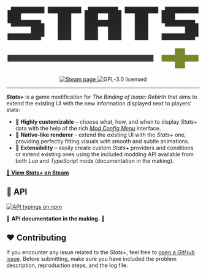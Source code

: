 <p align="center">
    <picture>
      <source media="(prefers-color-scheme: dark)" srcset="./public/images/logo_light.svg">
      <img alt="Stats+ logo" src="./public/images/logo_dark.svg">
    </picture>
</p>
<p align="center">
    <a href="https://steamcommunity.com/sharedfiles/filedetails/?id=2729900570">
        <img alt="Steam page" src="https://img.shields.io/steam/subscriptions/2729900570" />
    </a>
    <img alt="GPL-3.0 licensed" src="https://img.shields.io/github/license/aleksander-ciesielski/isaac-stats-plus" />
</p>
<hr />
<b><i>Stats+</i></b> is a game modification for <i>The Binding of Isaac: Rebirth</i> that aims to extend the existing UI with the new information displayed next to players' stats:
<ul>
    <li>🎨 <b>Highly customizable</b> &ndash; choose what, how, and when to display <i>Stats+</i> data with the help of the rich <a href="https://steamcommunity.com/sharedfiles/filedetails/?id=2681875787"><i>Mod Config Menu</i></a> interface.</li>
    <li>🌸 <b>Native-like renderer</b> &ndash; extend the existing UI with the <i>Stats+</i> one, providing perfectly fitting visuals with smooth and subtle animations.</li>
    <li>🧩 <b>Extensibility</b> &ndash; easily create custom <i>Stats+</i> providers and conditions or extend existing ones using the included modding API available from both <i>Lua</i> and <i>TypeScript</i> mods (documentation in the making).</li>
</ul>
<a href="https://steamcommunity.com/sharedfiles/filedetails/?id=2729900570">
    <b>🔗 View <i>Stats+</i> on Steam</b>
</a>
<h2>🧩 API</h2>
<a href="#">
    <img alt="API typings on npm" src="https://img.shields.io/npm/v/isaac-stats-plus/api" />
</a>
<p>
    🚧 <b>API documentation in the making.</b> 🚧
</p>
<h2>❤️ Contributing</h2>
<p>
    If you encounter any issue related to the <i>Stats+</i>, feel free to <a href="#">open a <i>GitHub</i> issue</a>. Before submitting, make sure you have included the problem description, reproduction steps, and the log file.
</p>
